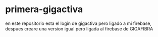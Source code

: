 # primera-gigactiva
en este repositorio esta el login de gigactiva pero ligado a mi firebase, despues creare una version igual pero ligada al firebase de GIGAFIBRA
